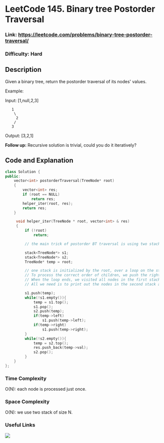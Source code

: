 # LeetCode 145. Binary tree Postorder Traversal

### Link: https://leetcode.com/problems/binary-tree-postorder-traversal/

### Difficulty: Hard

## Description

Given a binary tree, return the postorder traversal of its nodes' values.

Example:

Input: [1,null,2,3]

       1
        \
         2
        /
       3

Output: [3,2,1]

**Follow up:** Recursive solution is trivial, could you do it iteratively?

## Code and Explanation

```cpp
class Solution {
public:
    vector<int> postorderTraversal(TreeNode* root)
    {
        vector<int> res;
        if (root == NULL)
            return res;
        helper_iter(root, res);
        return res;
    }

     void helper_iter(TreeNode * root, vector<int> & res)
     {
         if (!root)
             return;

         // the main trick of postorder BT traversal is using two stacks. These two stacks work to gether closely to (1) process all nodes, and (2) keep the order of postorder traversal as left-child, right-child and root.  

         stack<TreeNode*> s1;
         stack<TreeNode*> s2;
         TreeNode* temp = root;

         // one stack is initialized by the root, over a loop on the stack, we pop from the stack and push to another stack.
         // To process the correct order of children, we push the right and left child of the popped node into the first stack.
         // When the loop ends, we visited all nodes in the first stack, and the address of all nodes are saved in the second stack in the post-order order.
         // All we need is to print out the nodes in the second stack as the postorder traversal of the given binary tree.

         s1.push(temp);
         while(!s1.empty()){
             temp = s1.top();
             s1.pop();
             s2.push(temp);
             if(temp->left)
                 s1.push(temp->left);
             if(temp->right)
                 s1.push(temp->right);
         }
         while(!s2.empty()){
             temp = s2.top();
             res.push_back(temp->val);
             s2.pop();
         }
    }
};
```

### Time Complexity

O(N): each node is processed just once.

### Space Complexity

O(N): we use two stack of size N.

### Useful Links

[![](http://img.youtube.com/vi/qT65HltK2uE/0.jpg)](http://www.youtube.com/watch?v=qT65HltK2uE "")
